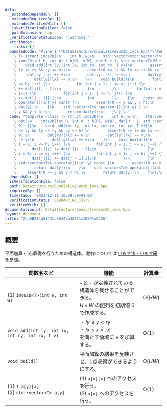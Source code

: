 ```yaml
---
data:
  _extendedDependsOn: []
  _extendedRequiredBy: []
  _extendedVerifiedWith: []
  _isVerificationFailed: false
  _pathExtension: hpp
  _verificationStatusIcon: ':warning:'
  attributes:
    links: []
  bundledCode: "#line 1 \"DataStructure/CumulativeSum2D_imos.hpp\"\ntemplate <class\
    \ T> struct imos2D{\n    int h, w;\n    std::vector<std::vector<T>> dat;\n   \
    \ imos2D(int H, int W) : h(H), w(W), dat(H + 1, std::vector<T>(W + 1, 0)) {}\n\
    \    void add(int ly, int lx, int ry, int rx, T v){\n        assert(0 <= ly &&\
    \ ly <= ry && ry <= h);\n        assert(0 <= lx && lx <= rx && rx <= w);\n   \
    \     dat[ry][rx] += v;\n        dat[ly][rx] -= v;\n        dat[ry][lx] -= v;\n\
    \        dat[ly][lx] += v;\n    }\n    void build(){\n        for(int i = 0; i\
    \ <= h; i++) {\n            for(int j = 1; j <= w; j++) {\n                dat[i][j]\
    \ += dat[i][j - 1];\n            }\n        }\n        for(int i = 0; i <= w;\
    \ i++) {\n            for(int j = 1; j <= h; j++) {\n                dat[j][i]\
    \ += dat[j - 1][i];\n            }\n        }\n    }\n    const std::vector<T>&\
    \ operator[](int y) const {\n        assert(0 <= y && y < h);\n        return\
    \ dat[y];\n    }\n    std::vector<T>& operator[](int y) { \n        assert(0 <=\
    \ y && y < h);\n        return dat[y];\n    }\n};\n"
  code: "template <class T> struct imos2D{\n    int h, w;\n    std::vector<std::vector<T>>\
    \ dat;\n    imos2D(int H, int W) : h(H), w(W), dat(H + 1, std::vector<T>(W + 1,\
    \ 0)) {}\n    void add(int ly, int lx, int ry, int rx, T v){\n        assert(0\
    \ <= ly && ly <= ry && ry <= h);\n        assert(0 <= lx && lx <= rx && rx <=\
    \ w);\n        dat[ry][rx] += v;\n        dat[ly][rx] -= v;\n        dat[ry][lx]\
    \ -= v;\n        dat[ly][lx] += v;\n    }\n    void build(){\n        for(int\
    \ i = 0; i <= h; i++) {\n            for(int j = 1; j <= w; j++) {\n         \
    \       dat[i][j] += dat[i][j - 1];\n            }\n        }\n        for(int\
    \ i = 0; i <= w; i++) {\n            for(int j = 1; j <= h; j++) {\n         \
    \       dat[j][i] += dat[j - 1][i];\n            }\n        }\n    }\n    const\
    \ std::vector<T>& operator[](int y) const {\n        assert(0 <= y && y < h);\n\
    \        return dat[y];\n    }\n    std::vector<T>& operator[](int y) { \n   \
    \     assert(0 <= y && y < h);\n        return dat[y];\n    }\n};\n"
  dependsOn: []
  isVerificationFile: false
  path: DataStructure/CumulativeSum2D_imos.hpp
  requiredBy: []
  timestamp: '2023-12-31 10:39:36+09:00'
  verificationStatus: LIBRARY_NO_TESTS
  verifiedWith: []
documentation_of: DataStructure/CumulativeSum2D_imos.hpp
layout: document
title: "2\u6B21\u5143\u3044\u3082\u3059\u6CD5"
---
```


## 概要
平面加算・1点収得を行うための構造体。 
動作については <a href = "https://imoz.jp/algorithms/imos_method.html">いもす法 - いもす研</a> を参照。

|関数名など|機能|計算量|
|---------|----|-----|
|(1) `imos2D<T>(int H, int W)`| `+` と `-` が定義されている構造体を載せることができる。<br> $H \times W$ の配列を初期値 $0$ で作成する。| $\text{O}(HW)$ |
|`void add(int ly, int lx, int ry, int rx, T v)`|・ $ly \leq y < ry$ <br>・ $lx \leq x < rx$ <br> を満たす領域に $\text{v}$ を加算する。| $\text{O}(1)$|
|`void build()`| 平面加算の結果を反映させ、1点収得ができるようにする。| $\text{O}(HW)$ |
|(1) `T a[y][x]` <br> (2) `std::vector<T> a[y]`|(1) `a[y][x]` へのアクセスを行う。 <br> (2) `a[y]` へのアクセスを行う。| $\text{O}(1)$ |
